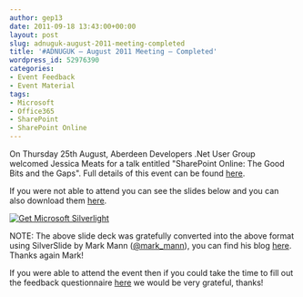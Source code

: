 ```yaml
---
author: gep13
date: 2011-09-18 13:43:00+00:00
layout: post
slug: adnuguk-august-2011-meeting-completed
title: '#ADNUGUK – August 2011 Meeting – Completed'
wordpress_id: 52976390
categories:
- Event Feedback
- Event Material
tags:
- Microsoft
- Office365
- SharePoint
- SharePoint Online
---
```


On Thursday 25th August, Aberdeen Developers .Net User Group welcomed Jessica Meats for a talk entitled "SharePoint Online: The Good Bits and the Gaps". Full details of this event can be found [here](http://adnuguk.eventbrite.com/).




If you were not able to attend you can see the slides below and you can also download them [here](http://www.aberdeendevelopers.co.uk/Uploads/Meetings/SharePoint%20Online%20good%20bits%20and%20gaps.pptx).




[ ![Get Microsoft Silverlight](http://go.microsoft.com/fwlink/?LinkId=161376) ](http://go.microsoft.com/fwlink/?LinkID=149156&v=4.0.50401.0)







NOTE: The above slide deck was gratefully converted into the above format using SilverSlide by Mark Mann ([@mark_mann](http://twitter.com/#!/@mark_mann)), you can find his blog [here](http://blog.mark-mann.co.uk/).  Thanks again Mark!




If you were able to attend the event then if you could take the time to fill out the feedback questionnaire [here](http://www.surveymonkey.com/s/8PX5FLH) we would be very grateful, thanks!
